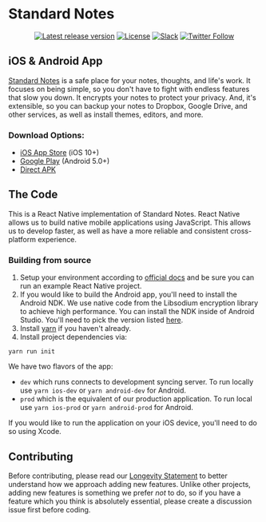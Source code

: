 # Standard Notes

<div align="center">

[![Latest release version](https://img.shields.io/github/v/release/standardnotes/mobile)](https://github.com/standardnotes/mobile/releases)
[![License](https://img.shields.io/github/license/standardnotes/mobile?color=blue)](https://github.com/standardnotes/mobile/blob/master/LICENSE)
[![Slack](https://img.shields.io/badge/slack-standardnotes-CC2B5E.svg?style=flat&logo=slack)](https://standardnotes.org/slack)
[![Twitter Follow](https://img.shields.io/badge/follow-%40standardnotes-blue.svg?style=flat&logo=twitter)](https://twitter.com/standardnotes)

</div>

## iOS & Android App

[Standard Notes](https://standardnotes.org) is a safe place for your notes, thoughts, and life's work. It focuses on being simple, so you don't have to fight with endless features that slow you down. It encrypts your notes to protect your privacy. And, it's extensible, so you can backup your notes to Dropbox, Google Drive, and other services, as well as install themes, editors, and more.

### Download Options:

- [iOS App Store](https://itunes.apple.com/us/app/standard-notes/id1285392450?mt=8) (iOS 10+)
- [Google Play](https://play.google.com/store/apps/details?id=com.standardnotes) (Android 5.0+)
- [Direct APK](https://github.com/standardnotes/mobile/releases)

## The Code

This is a React Native implementation of Standard Notes. React Native allows us to build native mobile applications using JavaScript. This allows us to develop faster, as well as have a more reliable and consistent cross-platform experience.

### Building from source

1. Setup your environment according to [official docs](https://reactnative.dev/docs/environment-setup) and be sure you can run an example React Native project.
2. If you would like to build the Android app, you'll need to install the Android NDK. We use native code from the Libsodium encryption library to achieve high performance. You can install the NDK inside of Android Studio. You'll need to pick the version listed [here](https://github.com/standardnotes/react-native-sodium/blob/master/android/build.gradle#L47).
3. Install [yarn](https://yarnpkg.com/) if you haven't already.
4. Install project dependencies via:

  ```shell
  yarn run init
  ```

We have two flavors of the app:
* `dev` which runs connects to development syncing server. To run locally use `yarn ios-dev` or `yarn android-dev` for Android.
* `prod` which is the equivalent of our production application. To run local use `yarn ios-prod` or `yarn android-prod` for Android.

If you would like to run the application on your iOS device, you'll need to do so using Xcode.

## Contributing
Before contributing, please read our [Longevity Statement](https://standardnotes.org/longevity) to better understand how we approach adding new features. Unlike other projects, adding new features is something we prefer *not* to do, so if you have a feature which you think is absolutely essential, please create a discussion issue first before coding.
